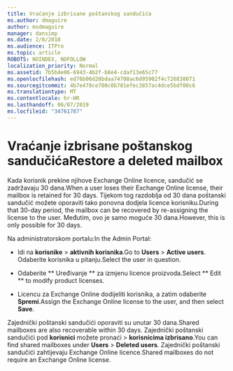 ```yaml
---
title: Vraćanje izbrisane poštanskog sandučića
ms.author: dmaguire
author: msdmaguire
manager: dansimp
ms.date: 2/8/2018
ms.audience: ITPro
ms.topic: article
ROBOTS: NOINDEX, NOFOLLOW
localization_priority: Normal
ms.assetid: 7b5b4e06-6943-4b2f-b8e4-cdaf13e65c77
ms.openlocfilehash: ed76b06d20bdaa74708ac6d95902f4c726838071
ms.sourcegitcommit: 4b7e478ce700c0b781efec3857ac4dce5bdf00c6
ms.translationtype: MT
ms.contentlocale: hr-HR
ms.lasthandoff: 06/07/2019
ms.locfileid: "34761787"
---
```

# <a name="restore-a-deleted-mailbox"></a><span data-ttu-id="9f74a-102">Vraćanje izbrisane poštanskog sandučića</span><span class="sxs-lookup"><span data-stu-id="9f74a-102">Restore a deleted mailbox</span></span>

<span data-ttu-id="9f74a-103">Kada korisnik prekine njihove Exchange Online licence, sandučić se zadržavaju 30 dana.</span><span class="sxs-lookup"><span data-stu-id="9f74a-103">When a user loses their Exchange Online license, their mailbox is retained for 30 days.</span></span> <span data-ttu-id="9f74a-104">Tijekom tog razdoblja od 30 dana poštanski sandučić možete oporaviti tako ponovna dodjela licence korisniku.</span><span class="sxs-lookup"><span data-stu-id="9f74a-104">During that 30-day period, the mailbox can be recovered by re-assigning the license to the user.</span></span> <span data-ttu-id="9f74a-105">Međutim, ovo je samo moguće 30 dana.</span><span class="sxs-lookup"><span data-stu-id="9f74a-105">However, this is only possible for 30 days.</span></span>
  
<span data-ttu-id="9f74a-106">Na administratorskom portalu:</span><span class="sxs-lookup"><span data-stu-id="9f74a-106">In the Admin Portal:</span></span>
  
- <span data-ttu-id="9f74a-107">Idi na **korisnike** \> **aktivnih korisnika**.</span><span class="sxs-lookup"><span data-stu-id="9f74a-107">Go to **Users** \> **Active users**.</span></span> <span data-ttu-id="9f74a-108">Odaberite korisnika u pitanju.</span><span class="sxs-lookup"><span data-stu-id="9f74a-108">Select the user in question.</span></span>
    
- <span data-ttu-id="9f74a-109">Odaberite \*\* Uređivanje \*\* za izmjenu licence proizvoda.</span><span class="sxs-lookup"><span data-stu-id="9f74a-109">Select \*\* Edit \*\* to modify product licenses.</span></span> 
    
- <span data-ttu-id="9f74a-110">Licencu za Exchange Online dodijeliti korisnika, a zatim odaberite **Spremi**.</span><span class="sxs-lookup"><span data-stu-id="9f74a-110">Assign the Exchange Online license to the user, and then select **Save**.</span></span>
    
<span data-ttu-id="9f74a-111">Zajednički poštanski sandučići oporaviti su unutar 30 dana.</span><span class="sxs-lookup"><span data-stu-id="9f74a-111">Shared mailboxes are also recoverable within 30 days.</span></span> <span data-ttu-id="9f74a-112">Zajednički poštanski sandučići pod **korisnici** možete pronaći \> **korisnicima izbrisano**.</span><span class="sxs-lookup"><span data-stu-id="9f74a-112">You can find shared mailboxes under **Users** \> **Deleted users**.</span></span> <span data-ttu-id="9f74a-113">Zajednički poštanski sandučići zahtijevaju Exchange Online licence.</span><span class="sxs-lookup"><span data-stu-id="9f74a-113">Shared mailboxes do not require an Exchange Online license.</span></span>
  

